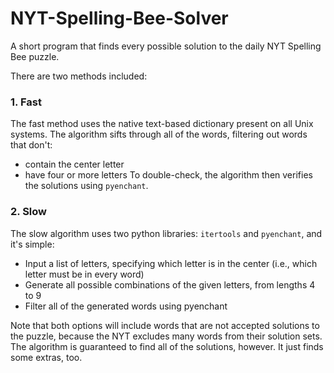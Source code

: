 # NYT-Spelling-Bee-Solver
A short program that finds every possible solution to the daily NYT Spelling Bee puzzle.

There are two methods included:
### 1. Fast
The fast method uses the native text-based dictionary present on all Unix systems. The algorithm
sifts through all of the words, filtering out words that don't:
- contain the center letter
- have four or more letters
To double-check, the algorithm then verifies the solutions using `pyenchant`.

### 2. Slow
The slow algorithm uses two python libraries: `itertools` and `pyenchant`, and it's simple:
- Input a list of letters, specifying which letter is in the center (i.e., which letter must be in every word)
- Generate all possible combinations of the given letters, from lengths 4 to 9
- Filter all of the generated words using pyenchant

Note that both options will include words that are not accepted solutions to the puzzle,
because the NYT excludes many words from their solution sets. The algorithm is guaranteed
to find all of the solutions, however. It just finds some extras, too.
